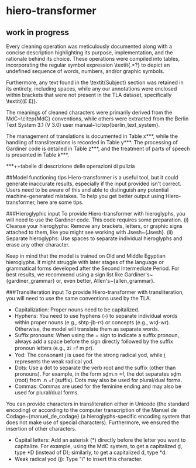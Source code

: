 # hiero-transformer
## work in progress

Every cleaning operation was meticulously documented along with a concise description highlighting its purpose, implementation, and the rationale behind its choice. These operations were compiled into tables, incorporating the regular symbol expression \textit{.*?} to depict an undefined sequence of words, numbers, and/or graphic symbols.

Furthermore, any text found in the \textit{Subject} section was retained in its entirety, including spaces, while any our annotations were enclosed within brackets that were not present in the TLA dataset, specifically \textit{(£ £)}.

The meanings of cleaned characters were primarily derived from the MdC~\citep{MdC} conventions, while others were extracted from the Berlin Text System 3.1 (V 3.0) user manual~\citep{berlin_text_system}.

The management of translations is documented in Table x***, while the handling of transliterations is recorded in Table y***. The processing of Gardiner code is detailed in Table z***, and the treatment of parts of speech is presented in Table k***.


***++tabelle di descrizione delle operazioni di pulizia



##Model functioning tips
Hiero-transformer is a useful tool, but it could generate inaccurate results, especially if the input provided isn't correct. Users need to be aware of this and able to distinguish any potential machine-generated mistakes. To help you get better output using Hiero-transformer, here are some tips. 

###Hieroglyphic input
To provide Hiero-transformer with hieroglyphs, you will need to use the Gardiner code. This code requires some preparation.
(i) Cleanse your hieroglyphs: Remove any brackets, letters, or graphic signs attached to them, like you might see working with Jsesh~{Jsesh}.
(ii) Separate hieroglyphs: Use spaces to separate individual hieroglyphs and erase any other character.

Keep in mind that the model is trained on Old and Middle Egyptian hieroglyphs. It might struggle with later stages of the language or grammatical forms developed after the Second Intermediate Period.
For best results, we recommend using a sign list like Gardiner's~{gardiner_grammar} or, even better, Allen's~{allen_grammar}.


###Transliteration input
To provide Hiero-transformer with transliteration, you will need to use the same conventions used by the TLA.
- Capitalization: Proper nouns need to be capitalized.
- Hyphens: You need to use hyphens (-) to separate individual words within proper nouns (e.g., sḥtp-jb-rꜥ) or concepts (e.g., wꜣḏ-wr). Otherwise, the model will translate them as separate words.
- Suffix pronouns: When using the = sign to indicate a suffix pronoun, always add a space before the sign directly followed by the suffix pronoun letters (e.g., zꜣ =f m pr).
- Yod: The consonant j is used for the strong radical yod, while i̯ represents the weak radical yod.
- Dots: Use a dot to separate the verb root and the suffix (other than pronouns). For example, in the form sḏm.n =f, the dot separates sḏm (root) from .n =f (suffix). Dots may also be used for plural/dual forms.
- Commas: Commas are used for the feminine ending and may also be used for plural/dual forms.

You can provide characters in transliteration either in Unicode (the standard encoding) or according to the computer transcription of the Manuel de Codage~{manuel_de_codage} (a hieroglyphs-specific encoding system that does not make use of special characters). Furthermore, we ensured the insertion of other characters.
- Capital letters: Add an asterisk (*) directly before the letter you want to capitalize. For example, using the MdC system, to get a capitalized ḏ, type *D (instead of D); similarly, to get a capitalized d, type *d.
- Weak radical yod (i̯): Type "i" to insert this character.

